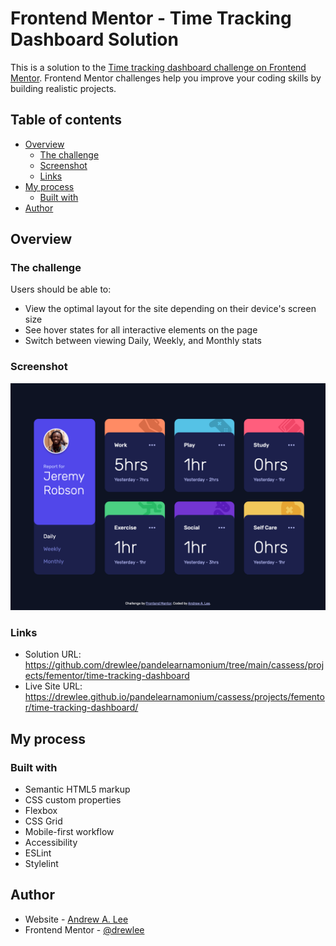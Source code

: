 # Frontend Mentor - Time Tracking Dashboard Solution

This is a solution to the [Time tracking dashboard challenge on Frontend Mentor](https://www.frontendmentor.io/challenges/time-tracking-dashboard-UIQ7167Jw). Frontend Mentor challenges help you improve your coding skills by building realistic projects.

## Table of contents

- [Overview](#overview)
  - [The challenge](#the-challenge)
  - [Screenshot](#screenshot)
  - [Links](#links)
- [My process](#my-process)
  - [Built with](#built-with)
- [Author](#author)

## Overview

### The challenge

Users should be able to:

- View the optimal layout for the site depending on their device's screen size
- See hover states for all interactive elements on the page
- Switch between viewing Daily, Weekly, and Monthly stats

### Screenshot

![Time Tracking Dashboard solution screenshot](./screenshot.png)

### Links

- Solution URL: https://github.com/drewlee/pandelearnamonium/tree/main/cassess/projects/fementor/time-tracking-dashboard
- Live Site URL: https://drewlee.github.io/pandelearnamonium/cassess/projects/fementor/time-tracking-dashboard/

## My process

### Built with

- Semantic HTML5 markup
- CSS custom properties
- Flexbox
- CSS Grid
- Mobile-first workflow
- Accessibility
- ESLint
- Stylelint

## Author

- Website - [Andrew A. Lee](https://github.com/drewlee)
- Frontend Mentor - [@drewlee](https://www.frontendmentor.io/profile/drewlee)
